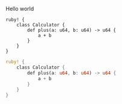 Hello world



```{foo/bar/filename.rs}rust
ruby! {
    class Calculator {
        def plus(a: u64, b: u64) -> u64 {
            a + b
        }
    }
}
```



```rust
ruby! {
    class Calculator {
        def plus(a: u64, b: u64) -> u64 {
            a + b
        }
    }
}
```

